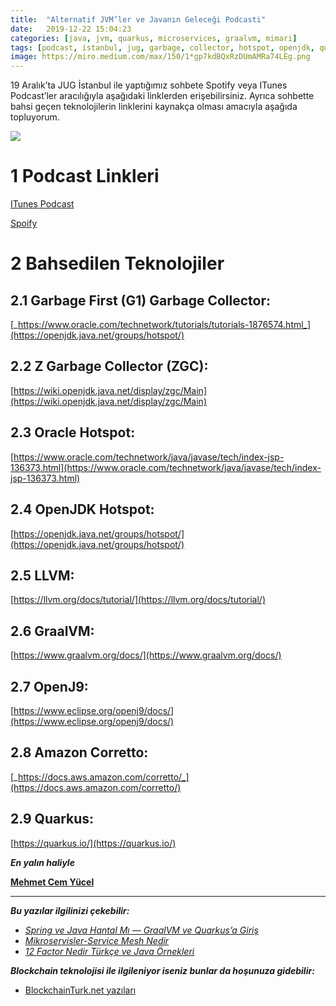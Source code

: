 ```yaml
---
title:  "Alternatif JVM’ler ve Javanın Geleceği Podcasti"
date:   2019-12-22 15:04:23
categories: [java, jvm, quarkus, microservices, graalvm, mimari]
tags: [podcast, istanbul, jug, garbage, collector, hotspot, openjdk, quarkus, amazon, corretto, openj9, graalvm, llvm, java, jvm, podcast, ahead of time, just in time, nedir, örnek, türkçe, nasıl yapılır, mehmet cem yücel]
image: https://miro.medium.com/max/150/1*gp7kdBQxRzDUmAMRa74LEg.png
---
```


19 Aralık’ta JUG İstanbul ile yaptığımız sohbete Spotify veya ITunes Podcast’ler aracılığıyla aşağıdaki linklerden erişebilirsiniz. Ayrıca sohbette bahsi geçen teknolojilerin linklerini kaynakça olması amacıyla aşağıda topluyorum.

![](https://miro.medium.com/max/750/1*gp7kdBQxRzDUmAMRa74LEg.png)

# 1 Podcast Linkleri

[ITunes Podcast](https://podcasts.apple.com/tr/podcast/alternatif-jvmler-ve-javan%C4%B1n-gelece%C4%9Fi/id1476927966?i=1000460327428)

[Spoify](https://open.spotify.com/episode/2J0RwiuqalbFsUt5mWXLc4)

# 2 Bahsedilen Teknolojiler

## 2.1 Garbage First (G1) Garbage Collector:

[_https://www.oracle.com/technetwork/tutorials/tutorials-1876574.html_](https://openjdk.java.net/groups/hotspot/)

## 2.2 Z Garbage Collector (ZGC):

[https://wiki.openjdk.java.net/display/zgc/Main](https://wiki.openjdk.java.net/display/zgc/Main)


## 2.3 Oracle Hotspot:

[https://www.oracle.com/technetwork/java/javase/tech/index-jsp-136373.html](https://www.oracle.com/technetwork/java/javase/tech/index-jsp-136373.html)


## 2.4 OpenJDK Hotspot:

[https://openjdk.java.net/groups/hotspot/](https://openjdk.java.net/groups/hotspot/)


## 2.5 LLVM:

[https://llvm.org/docs/tutorial/](https://llvm.org/docs/tutorial/)


## 2.6 GraalVM:

[https://www.graalvm.org/docs/](https://www.graalvm.org/docs/)


## 2.7 OpenJ9:

[https://www.eclipse.org/openj9/docs/](https://www.eclipse.org/openj9/docs/)


## 2.8 Amazon Corretto:

[_https://docs.aws.amazon.com/corretto/_](https://docs.aws.amazon.com/corretto/)

## 2.9 Quarkus:

[https://quarkus.io/](https://quarkus.io/)


***En yalın haliyle***

[**Mehmet Cem Yücel**](https://www.mehmetcemyucel.com)

---

***Bu yazılar ilgilinizi çekebilir:***

 - [_Spring ve Java Hantal Mı — GraalVM ve Quarkus’a Giriş_](https://www.mehmetcemyucel.com/2019/Spring-ve-Java-Hantal-Mi-GraalVM-ve-Quarkus-Inceleme/)
 - [_Mikroservisler-Service Mesh Nedir_](https://www.mehmetcemyucel.com/2019/mikroservisler-service-mesh-nedir/)
 - [_12 Factor Nedir Türkçe ve Java Örnekleri_](https://www.mehmetcemyucel.com/2019/twelve-factor-nedir-turkce-ornek/)

***Blockchain teknolojisi ile ilgileniyor iseniz bunlar da hoşunuza gidebilir:***

 - [BlockchainTurk.net yazıları](https://www.mehmetcemyucel.com/categories/#blockchain)

